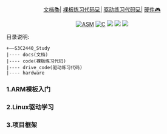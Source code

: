 
<p align="center">
  <a href="/docs/">文档📚|</a>
  <a href="/code/">裸板练习代码💻|</a>
  <a href="/drive_code/">驱动练习代码💻|</a>
  <a href="/hardware/">硬件🎮</a>
</p>

<p align="center">
  <a href="https://zh.wikipedia.org/wiki/%E6%B1%87%E7%BC%96%E8%AF%AD%E8%A8%80"><img src="https://img.shields.io/badge/language-ASM-red.svg?style=flat-square" alt="ASM"></a>
  <a href="https://zh.wikipedia.org/wiki/C%E8%AF%AD%E8%A8%80"><img src="https://img.shields.io/badge/language-C-brigreen.svg?style=flat-square" alt="C"></a>
  <a href="https://www.arm.com/"><img src="https://img.shields.io/badge/Device-ARM9-blue" ></a>
  <a href="https://gcc.gnu.org/"><img src="https://img.shields.io/badge/Compiler-gcc-ff69b4" ></a>
  <a href="https://www.linux.org/"><img src="https://img.shields.io/badge/OS-Linux-yellow" ></a>
</p>


目录说明:
```
+——S3C2440_Study
|---- docs(文档)
|---- code(裸板练习代码)     
|---- drive_code(驱动练习代码)    
|---- hardware
```

### 1.ARM裸板入门


### 2.Linux驱动学习


### 3.项目框架